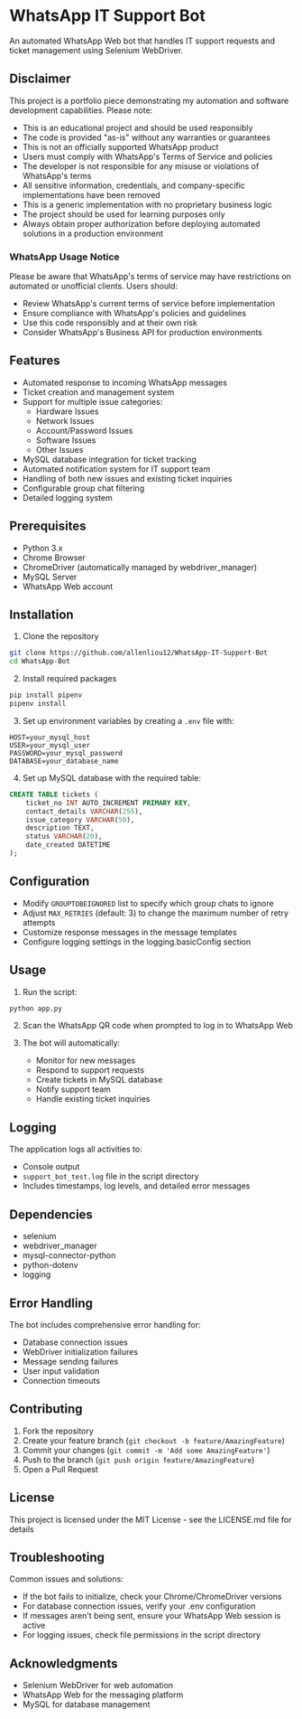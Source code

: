 # WhatsApp IT Support Bot

An automated WhatsApp Web bot that handles IT support requests and ticket management using Selenium WebDriver.

## Disclaimer

This project is a portfolio piece demonstrating my automation and software development capabilities. Please note:

- This is an educational project and should be used responsibly
- The code is provided "as-is" without any warranties or guarantees
- This is not an officially supported WhatsApp product
- Users must comply with WhatsApp's Terms of Service and policies
- The developer is not responsible for any misuse or violations of WhatsApp's terms
- All sensitive information, credentials, and company-specific implementations have been removed
- This is a generic implementation with no proprietary business logic
- The project should be used for learning purposes only
- Always obtain proper authorization before deploying automated solutions in a production environment

### WhatsApp Usage Notice

Please be aware that WhatsApp's terms of service may have restrictions on automated or unofficial clients. Users should:

- Review WhatsApp's current terms of service before implementation
- Ensure compliance with WhatsApp's policies and guidelines
- Use this code responsibly and at their own risk
- Consider WhatsApp's Business API for production environments

## Features

- Automated response to incoming WhatsApp messages
- Ticket creation and management system
- Support for multiple issue categories:
  - Hardware Issues
  - Network Issues
  - Account/Password Issues
  - Software Issues
  - Other Issues
- MySQL database integration for ticket tracking
- Automated notification system for IT support team
- Handling of both new issues and existing ticket inquiries
- Configurable group chat filtering
- Detailed logging system

## Prerequisites

- Python 3.x
- Chrome Browser
- ChromeDriver (automatically managed by webdriver_manager)
- MySQL Server
- WhatsApp Web account

## Installation

1. Clone the repository

```bash
git clone https://github.com/allenliou12/WhatsApp-IT-Support-Bot
cd WhatsApp-Bot
```

2. Install required packages

```bash
pip install pipenv
pipenv install
```

3. Set up environment variables by creating a `.env` file with:

```
HOST=your_mysql_host
USER=your_mysql_user
PASSWORD=your_mysql_password
DATABASE=your_database_name
```

4. Set up MySQL database with the required table:

```sql
CREATE TABLE tickets (
    ticket_no INT AUTO_INCREMENT PRIMARY KEY,
    contact_details VARCHAR(255),
    issue_category VARCHAR(50),
    description TEXT,
    status VARCHAR(20),
    date_created DATETIME
);
```

## Configuration

- Modify `GROUPTOBEIGNORED` list to specify which group chats to ignore
- Adjust `MAX_RETRIES` (default: 3) to change the maximum number of retry attempts
- Customize response messages in the message templates
- Configure logging settings in the logging.basicConfig section

## Usage

1. Run the script:

```bash
python app.py
```

2. Scan the WhatsApp QR code when prompted to log in to WhatsApp Web

3. The bot will automatically:
   - Monitor for new messages
   - Respond to support requests
   - Create tickets in MySQL database
   - Notify support team
   - Handle existing ticket inquiries

## Logging

The application logs all activities to:

- Console output
- `support_bot_test.log` file in the script directory
- Includes timestamps, log levels, and detailed error messages

## Dependencies

- selenium
- webdriver_manager
- mysql-connector-python
- python-dotenv
- logging

## Error Handling

The bot includes comprehensive error handling for:

- Database connection issues
- WebDriver initialization failures
- Message sending failures
- User input validation
- Connection timeouts

## Contributing

1. Fork the repository
2. Create your feature branch (`git checkout -b feature/AmazingFeature`)
3. Commit your changes (`git commit -m 'Add some AmazingFeature'`)
4. Push to the branch (`git push origin feature/AmazingFeature`)
5. Open a Pull Request

## License

This project is licensed under the MIT License - see the LICENSE.md file for details

## Troubleshooting

Common issues and solutions:

- If the bot fails to initialize, check your Chrome/ChromeDriver versions
- For database connection issues, verify your .env configuration
- If messages aren't being sent, ensure your WhatsApp Web session is active
- For logging issues, check file permissions in the script directory

## Acknowledgments

- Selenium WebDriver for web automation
- WhatsApp Web for the messaging platform
- MySQL for database management
